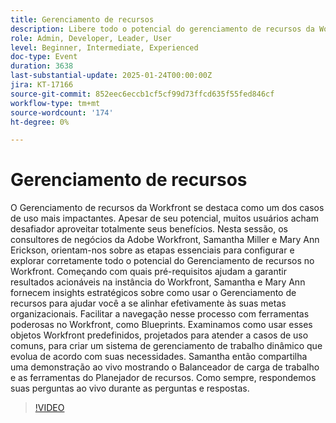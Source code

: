 ```yaml
---
title: Gerenciamento de recursos
description: Libere todo o potencial do gerenciamento de recursos da Workfront com orientação de especialistas e insights estratégicos
role: Admin, Developer, Leader, User
level: Beginner, Intermediate, Experienced
doc-type: Event
duration: 3638
last-substantial-update: 2025-01-24T00:00:00Z
jira: KT-17166
source-git-commit: 852eec6eccb1cf5cf99d73ffcd635f55fed846cf
workflow-type: tm+mt
source-wordcount: '174'
ht-degree: 0%

---
```



# Gerenciamento de recursos

O Gerenciamento de recursos da Workfront se destaca como um dos casos de uso mais impactantes. Apesar de seu potencial, muitos usuários acham desafiador aproveitar totalmente seus benefícios. Nesta sessão, os consultores de negócios da Adobe Workfront, Samantha Miller e Mary Ann Erickson, orientam-nos sobre as etapas essenciais para configurar e explorar corretamente todo o potencial do Gerenciamento de recursos no Workfront. Começando com quais pré-requisitos ajudam a garantir resultados acionáveis na instância do Workfront, Samantha e Mary Ann fornecem insights estratégicos sobre como usar o Gerenciamento de recursos para ajudar você a se alinhar efetivamente às suas metas organizacionais. Facilitar a navegação nesse processo com ferramentas poderosas no Workfront, como Blueprints. Examinamos como usar esses objetos Workfront predefinidos, projetados para atender a casos de uso comuns, para criar um sistema de gerenciamento de trabalho dinâmico que evolua de acordo com suas necessidades. Samantha então compartilha uma demonstração ao vivo mostrando o Balanceador de carga de trabalho e as ferramentas do Planejador de recursos. Como sempre, respondemos suas perguntas ao vivo durante as perguntas e respostas.

>[!VIDEO](https://video.tv.adobe.com/v/3443022/?learn=on&enablevpops)
